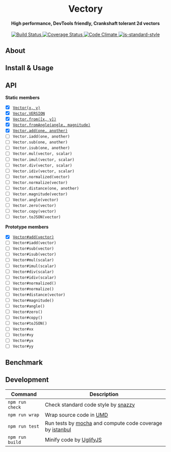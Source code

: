 <h1 align="center">Vectory</h1>
<h4 align="center">High performance, DevTools friendly, Crankshaft tolerant 2d vectors</h4>

<p align="center">
   <a href="https://travis-ci.org/broadsw0rd/vectory">
      <img src="https://travis-ci.org/broadsw0rd/vectory.svg?branch=master" alt="Build Status"></img>
   </a>
   <a href='https://coveralls.io/github/broadsw0rd/vectory?branch=master'>
      <img src='https://coveralls.io/repos/broadsw0rd/vectory/badge.svg?branch=master&service=github' alt='Coverage Status' />
   </a>
   <a href="https://codeclimate.com/github/broadsw0rd/vectory">
      <img src="https://codeclimate.com/github/broadsw0rd/vectory/badges/gpa.svg" alt="Code Climate"/>
   </a>
   <a href="https://github.com/feross/standard">
      <img src="https://img.shields.io/badge/code%20style-standard-brightgreen.svg?style=flat" alt="js-standard-style"></img>
   </a>
</p>

## About

## Install & Usage

## API

**Static members**

- [x] [`Vector(x, y)`](https://github.com/broadsw0rd/vectory/blob/master/src/vectory.js#L1)
- [x] [`Vector.VERSION`](https://github.com/broadsw0rd/vectory/blob/master/src/vectory.js#L6)
- [x] [`Vector.from([x, y])`](https://github.com/broadsw0rd/vectory/blob/master/src/vectory.js#L8)
- [x] [`Vector.fromAngle(angle, magnitude)`](https://github.com/broadsw0rd/vectory/blob/master/src/vectory.js#L12)
- [x] [`Vector.add(one, another)`](https://github.com/broadsw0rd/vectory/blob/master/src/vectory.js#L16)
- [ ] `Vector.iadd(one, another)`
- [ ] `Vector.sub(one, another)`
- [ ] `Vector.isub(one, another)`
- [ ] `Vector.mul(vector, scalar)`
- [ ] `Vector.imul(vector, scalar)`
- [ ] `Vector.div(vector, scalar)`
- [ ] `Vector.idiv(vector, scalar)`
- [ ] `Vector.normalized(vector)`
- [ ] `Vector.normalize(vector)`
- [ ] `Vector.distance(one, another)`
- [ ] `Vector.magnitude(vector)`
- [ ] `Vector.angle(vector)`
- [ ] `Vector.zero(vector)`
- [ ] `Vector.copy(vector)`
- [ ] `Vector.toJSON(vector)`

**Prototype members**

- [x] [`Vector#add(vector)`](https://github.com/broadsw0rd/vectory/blob/master/src/vectory.js#L20)
- [ ] `Vector#iadd(vector)`
- [ ] `Vector#sub(vector)`
- [ ] `Vector#isub(vector)`
- [ ] `Vector#mul(scalar)`
- [ ] `Vector#imul(scalar)`
- [ ] `Vector#div(scalar)`
- [ ] `Vector#idiv(scalar)`
- [ ] `Vector#normalized()`
- [ ] `Vector#normalize()`
- [ ] `Vector#distance(vector)`
- [ ] `Vector#magnitude()`
- [ ] `Vector#angle()`
- [ ] `Vector#zero()`
- [ ] `Vector#copy()`
- [ ] `Vector#toJSON()`
- [ ] `Vector#xx`
- [ ] `Vector#xy`
- [ ] `Vector#yx`
- [ ] `Vector#yy`

## Benchmark

## Development

Command | Description
--------| -----------
`npm run check` | Check standard code style by [snazzy](https://www.npmjs.com/package/snazzy)
`npm run wrap` | Wrap source code in [UMD](https://github.com/umdjs/umd)
`npm run test` | Run tests by [mocha](https://mochajs.org/) and compute code coverage by [istanbul](https://github.com/gotwarlost/istanbul)
`npm run build` | Minify code by [UglifyJS](https://github.com/mishoo/UglifyJS)
